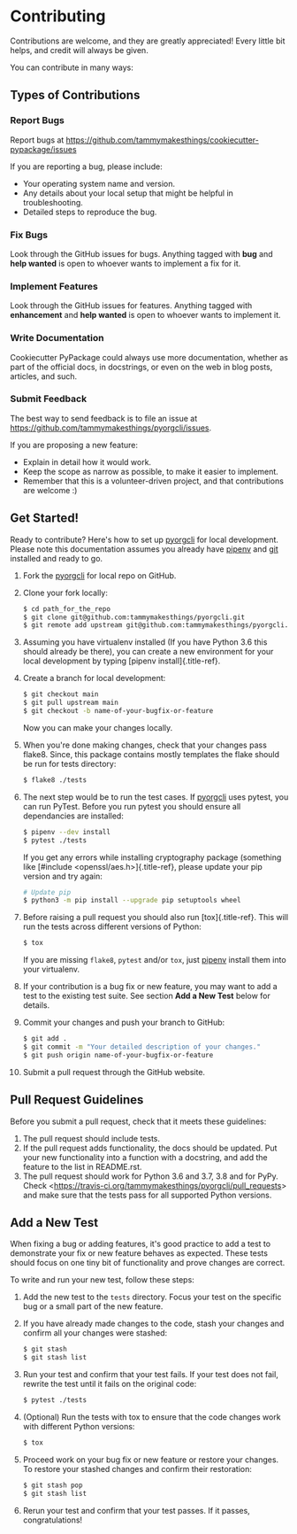 # Contributing

Contributions are welcome, and they are greatly appreciated! Every
little bit helps, and credit will always be given.

You can contribute in many ways:

## Types of Contributions

### Report Bugs

Report bugs at
<https://github.com/tammymakesthings/cookiecutter-pypackage/issues>

If you are reporting a bug, please include:

-   Your operating system name and version.
-   Any details about your local setup that might be helpful in
    troubleshooting.
-   Detailed steps to reproduce the bug.

### Fix Bugs

Look through the GitHub issues for bugs. Anything tagged with **bug**
and **help wanted** is open to whoever wants to implement a fix for it.

### Implement Features

Look through the GitHub issues for features. Anything tagged with
**enhancement** and **help wanted** is open to whoever wants to
implement it.

### Write Documentation

Cookiecutter PyPackage could always use more documentation, whether as
part of the official docs, in docstrings, or even on the web in blog
posts, articles, and such.

### Submit Feedback

The best way to send feedback is to file an issue at
<https://github.com/tammymakesthings/pyorgcli/issues>.

If you are proposing a new feature:

-   Explain in detail how it would work.
-   Keep the scope as narrow as possible, to make it easier to
    implement.
-   Remember that this is a volunteer-driven project, and that
    contributions are welcome :)

## Get Started!

Ready to contribute? Here's how to set up
[pyorgcli](https://github.com/tammymakesthings/pyorgcli>) for local
development. Please note this documentation assumes you already have
[pipenv](<https://pipenv.pypa.io/en/latest/>) and [git] installed
and ready to go.

1.  Fork the [pyorgcli](https://github.com/tammymakesthings/pyorgcli>) for local
    repo on GitHub.

2.  Clone your fork locally:

    ```bash
    $ cd path_for_the_repo
    $ git clone git@github.com:tammymakesthings/pyorgcli.git
    $ git remote add upstream git@github.com:tammymakesthings/pyorgcli.git
    ```

3.  Assuming you have virtualenv installed (If you have Python 3.6 this
    should already be there), you can create a new environment for your
    local development by typing [pipenv install]{.title-ref}.

4.  Create a branch for local development:

    ```bash
    $ git checkout main
    $ git pull upstream main
    $ git checkout -b name-of-your-bugfix-or-feature
    ```

    Now you can make your changes locally.

5.  When you're done making changes, check that your changes pass
    flake8. Since, this package contains mostly templates the flake
    should be run for tests directory:

    ```bash
    $ flake8 ./tests
    ```

6.  The next step would be to run the test cases.
    If [pyorgcli](git@github.com:tammymakesthings/pyorgcli.git)
    uses pytest, you can run PyTest. Before you run pytest you should ensure all
    dependancies are installed:

    ```bash
    $ pipenv --dev install
    $ pytest ./tests
    ```

    If you get any errors while installing cryptography package (something
    like [#include <openssl/aes.h>]{.title-ref}, please update your pip
    version and try again:

    ```bash
    # Update pip
    $ python3 -m pip install --upgrade pip setuptools wheel
    ```

7.  Before raising a pull request you should also run [tox]{.title-ref}.
    This will run the tests across different versions of Python:

    ```bash
    $ tox
    ```

    If you are missing `flake8`, `pytest` and/or `tox`, just [pipenv](pipenv)
    install them into your virtualenv.

8.  If your contribution is a bug fix or new feature, you may want to
    add a test to the existing test suite. See section **Add a New Test**
    below for details.

9.  Commit your changes and push your branch to GitHub:

    ```bash
    $ git add .
    $ git commit -m "Your detailed description of your changes."
    $ git push origin name-of-your-bugfix-or-feature
    ```

10. Submit a pull request through the GitHub website.

## Pull Request Guidelines

Before you submit a pull request, check that it meets these guidelines:

1.  The pull request should include tests.
2.  If the pull request adds functionality, the docs should be updated.
    Put your new functionality into a function with a docstring, and add
    the feature to the list in README.rst.
3.  The pull request should work for Python 3.6 and 3.7, 3.8 and for
    PyPy. Check
    <<https://travis-ci.org/tammymakesthings/pyorgcli/pull_requests>>
    and make sure that the tests pass for all supported Python versions.

## Add a New Test

When fixing a bug or adding features, it's good practice to add a test
to demonstrate your fix or new feature behaves as expected. These tests
should focus on one tiny bit of functionality and prove changes are
correct.

To write and run your new test, follow these steps:

1.  Add the new test to the `tests` directory. Focus
    your test on the specific bug or a small part of the new feature.

2.  If you have already made changes to the code, stash your changes and
    confirm all your changes were stashed:

    ```bash
    $ git stash
    $ git stash list
    ```

3.  Run your test and confirm that your test fails. If your test does
    not fail, rewrite the test until it fails on the original code:

    ```bash
    $ pytest ./tests
    ```

4.  (Optional) Run the tests with tox to ensure that the code changes
    work with different Python versions:

    ```bash
    $ tox
    ```

5.  Proceed work on your bug fix or new feature or restore your changes.
    To restore your stashed changes and confirm their restoration:

    ```bash
    $ git stash pop
    $ git stash list
    ```

6.  Rerun your test and confirm that your test passes. If it passes,
    congratulations!

[pyorgcli]: <https://github.com/tammymakesthings/pyorgcli>
[virtualenv]:<https://virtualenv.pypa.io>
[pipenv]: <https://pipenv.pypa.io/en/latest/>
[git]: <https://git-scm.org/>

